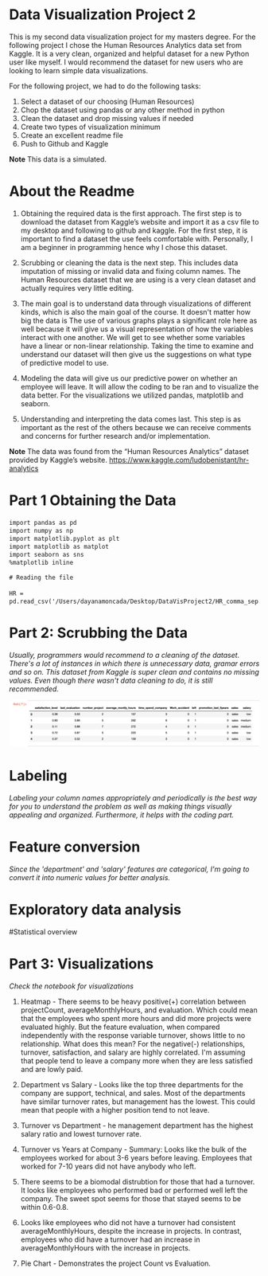 # Data Visualization Project 2

This is my second data visualization project for my masters degree. For the following project I chose the Human Resources Analytics data set from Kaggle. It is a very clean, organized and helpful dataset for a new Python user like myself. I would recommend the dataset for new users who are looking to learn simple data visualizations. 

For the following project, we had to do the following tasks: 

1. Select a dataset of our choosing (Human Resources)
1. Chop the dataset using pandas or any other method in python
1. Clean the dataset and drop missing values if needed
1. Create two types of visualization minimum
1. Create an excellent readme file
1. Push to Github and Kaggle

**Note** This data is a simulated.

# About the Readme
1. Obtaining the required data is the first approach. The first step is to download the dataset from Kaggle’s website and import it as a csv file to my desktop and following to github and kaggle. For the first step, it is important to find a dataset the use feels comfortable with. Personally, I am a beginner in programming hence why I chose this dataset. 

1.  Scrubbing or cleaning the data is the next step. This includes data imputation of missing or invalid data and fixing column names. The Human Resources dataset that we are using is a very clean dataset and actually requires very little editing. 

1. The main goal is to understand data through visualizations of different kinds, which is also the main goal of the course. It doesn't matter how big the data is  The use of various graphs plays a significant role here as well because it will give us a visual representation of how the variables interact with one another. We will get to see whether some variables have a linear or non-linear relationship. Taking the time to examine and understand our dataset will then give us the suggestions on what type of predictive model to use.

1. Modeling the data will give us our predictive power on whether an employee will leave. It will allow the coding to be ran and to visualize the data better. For the visualizations we utilized pandas, matplotlib and seaborn. 

1. Understanding and interpreting the data comes last. This step is as important as the rest of the others because we can receive comments and concerns for further research and/or implementation. 

**Note** The data was found from the “Human Resources Analytics” dataset provided by Kaggle’s website. https://www.kaggle.com/ludobenistant/hr-analytics

# Part 1 Obtaining the Data

```
import pandas as pd
import numpy as np
import matplotlib.pyplot as plt
import matplotlib as matplot
import seaborn as sns
%matplotlib inline
```

```
# Reading the file

HR = pd.read_csv('/Users/dayanamoncada/Desktop/DataVisProject2/HR_comma_sep.csv')
```

# Part 2: Scrubbing the Data 

*Usually, programmers would recommend to a cleaning of the dataset. There's a lot of instances in which there is unnecessary data, gramar errors and so on. This dataset from Kaggle is super clean and contains no missing values. Even though there wasn't data cleaning to do, it is still recommended.*


![alt text](https://github.com/dmonca63/DataVisProject2/blob/master/line12.png)

# Labeling

*Labeling your column names appropriately and periodically is the best way for you to understand the problem as well as making things visually appealing and organized. Furthermore, it helps with the coding part.*

# Feature conversion 

*Since the 'department' and 'salary' features are categorical, I'm going to convert it into numeric values for better analysis.*

# Exploratory data analysis 
#Statistical overview 


# Part 3: Visualizations
*Check the notebook for visualizations*

1. Heatmap - There seems to be heavy positive(+) correlation between projectCount, averageMonthlyHours, and evaluation. Which could mean that the employees who spent more hours and did more projects were evaluated highly. But the feature evaluation, when compared independently with the response variable turnover, shows little to no relationship. What does this mean? For the negative(-) relationships, turnover, satisfaction, and salary are highly correlated. I'm assuming that people tend to leave a company more when they are less satisfied and are lowly paid.

1. Department vs Salary - Looks like the top three departments for the company are support, technical, and sales. Most of the departments have similar turnover rates, but management has the lowest. This could mean that people with a higher position tend to not leave.

1. Turnover vs Department - he management department has the highest salary ratio and lowest turnover rate.

1. Turnover vs Years at Company - Summary: Looks like the bulk of the employees worked for about 3-6 years before leaving. Employees that worked for 7-10 years did not have anybody who left.

1. There seems to be a biomodal distrubtion for those that had a turnover. It looks like employees who performed bad or performed well left the company. The sweet spot seems for those that stayed seems to be within 0.6-0.8.

1. Looks like employees who did not have a turnover had consistent averageMonthlyHours, despite the increase in projects. In contrast, employees who did have a turnover had an increase in averageMonthlyHours with the increase in projects.

1. Pie Chart - Demonstrates the project Count vs Evaluation. 

